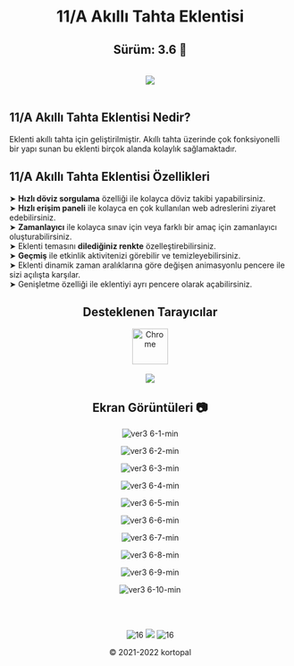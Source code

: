 <div align="center">
  
# 11/A Akıllı Tahta Eklentisi 
## Sürüm: 3.6 🎉
 
<br> 
<a href="https://forms.gle/KjQJ32UaovhmBi1w9"><img src="https://img.shields.io/badge/EKLENT%C4%B0%20%C4%B0%C3%87%C4%B0N%20%C3%96NER%C4%B0DE%20BULUN-TIKLA-red?style=for-the-badge&logo=google&logoColor=white"></a>
</div>

<br>

## 11/A Akıllı Tahta Eklentisi Nedir?
Eklenti akıllı tahta için geliştirilmiştir.
Akıllı tahta üzerinde çok fonksiyonelli bir yapı sunan bu eklenti
birçok alanda kolaylık sağlamaktadır.

## 11/A Akıllı Tahta Eklentisi Özellikleri

➤ <b>Hızlı döviz sorgulama</b> özelliği ile kolayca döviz takibi yapabilirsiniz. <br>
➤ <b>Hızlı erişim paneli</b> ile kolayca en çok kullanılan web adreslerini ziyaret edebilirsiniz. <br>
➤ <b>Zamanlayıcı</b> ile kolayca sınav için veya farklı bir amaç için zamanlayıcı oluşturabilirsiniz. <br>
➤ Eklenti temasını <b>dilediğiniz renkte</b> özelleştirebilirsiniz. <br>
➤ <b>Geçmiş</b> ile etkinlik aktivitenizi görebilir ve temizleyebilirsiniz. <br>
➤ Eklenti dinamik zaman aralıklarına göre değişen animasyonlu pencere ile sizi açılışta karşılar. <br>
➤ Genişletme özelliği ile eklentiyi ayrı pencere olarak açabilirsiniz. <br>

<div align="center">

## Desteklenen Tarayıcılar
  
<img width="64" alt="Chrome" src="https://user-images.githubusercontent.com/95717415/151046778-e77289cb-1542-4d46-ae73-de1ad231da32.png" align="center">
<br><br>
<img src="https://img.shields.io/badge/UYARI%3A-Eklenti%20sadece%20Chrome'da%20%C3%A7al%C4%B1%C5%9F%C4%B1r.-gray?labelColor=red">
  
## Ekran Görüntüleri 📷

![ver3 6-1-min](https://user-images.githubusercontent.com/95717415/156929432-56f41a8b-4378-4611-acec-4ba4fa9d193b.png)
  
![ver3 6-2-min](https://user-images.githubusercontent.com/95717415/156929435-ba53285b-d588-4009-b665-7f7f17f69e4f.png)
  
![ver3 6-3-min](https://user-images.githubusercontent.com/95717415/156929438-4c051139-0042-4771-9f6d-7db3be546aa4.png)
  
![ver3 6-4-min](https://user-images.githubusercontent.com/95717415/156929439-35901766-7af9-4724-9d31-f08209fc9580.png)
  
![ver3 6-5-min](https://user-images.githubusercontent.com/95717415/156929440-ab229b3d-969e-4fd4-90b6-c7c638cd7fc6.png)
  
![ver3 6-6-min](https://user-images.githubusercontent.com/95717415/156929443-45ecea36-2478-47ee-92a9-5c36df21469a.png)
  
![ver3 6-7-min](https://user-images.githubusercontent.com/95717415/156929444-d47024fa-a244-4678-86c8-987a37e9691c.png)
  
![ver3 6-8-min](https://user-images.githubusercontent.com/95717415/156929445-098b4502-9abe-48bd-a4e1-55856c72ace3.png)
  
![ver3 6-9-min](https://user-images.githubusercontent.com/95717415/156929447-f9233890-7109-48bb-a93d-2b90e0fba0be.png)
  
![ver3 6-10-min](https://user-images.githubusercontent.com/95717415/156929618-a0e23b02-a45a-4cb7-9f7d-691aa425b1e1.png)

<br><br>

![16](https://user-images.githubusercontent.com/95717415/151242069-a7465549-6735-4eef-9063-1e1ac138d8db.png) <img src="https://img.shields.io/badge/developed%20by-Ekin-red?labelColor=gray"> ![16](https://user-images.githubusercontent.com/95717415/151242069-a7465549-6735-4eef-9063-1e1ac138d8db.png)

© 2021-2022 kortopal
</div>
